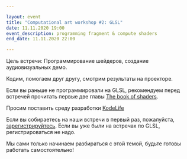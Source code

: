 ```yaml
---

layout: event
title: "Computational art workshop #2: GLSL"
date: 11.11.2020 19:00
event_description: programming fragment & compute shaders
end_date: 11.11.2020 22:00

---
```


Цель встречи: Программирование шейдеров, создание аудиовизуальных демо.

Кодим, помогаем друг другу, смотрим результаты на проекторе.

Если вы раньше не программировали на GLSL, рекомендуем перед встречей прочитать первые две главы [The book of shaders](https://thebookofshaders.com/). 

Просим поставить среду разработки [KodeLife](https://hexler.net/products/kodelife)

Если вы собираетесь на наши встречи в первый раз, пожалуйста, [зарегистрируйтесь](https://forms.gle/iUnhPvuydX9sW8wB7). Если вы уже были на встречах по GLSL, регистрироваться не надо.

Мы сами только начинаем разбираться с этой темой, будьте готовы работать самостоятельно! 

